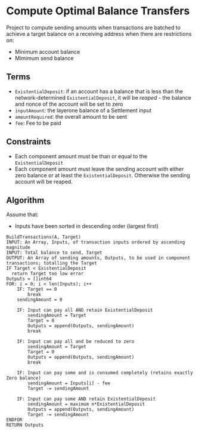 Compute Optimal Balance Transfers
=================================

Project to compute sending amounts when transactions are batched to achieve a target balance on a receiving address when there are restrictions on:

* Minimum account balance
* Mimimum send balance

Terms
-----
* `ExistentialDeposit`: if an account has a balance that is less than the network-determined `ExistentialDeposit`, it will be _reaped_ - the balance and nonce of the account will be set to zero
* `inputAmount`: the layerone balance of a Settlement input
* `amountRequired`: the overall amount to be sent
* `fee`: Fee to be paid 

Constraints
-----------
* Each component amount must be than or equal to the `ExistentialDeposit`
* Each component amount must leave the sending account with either zero balance or at least the `ExistentialDeposit`. Otherwise the sending account will be reaped.

Algorithm
---------

Assume that:
* Inputs have been sorted in descending order (largest first)

```
BuildTransactions(A, Target)
INPUT: An Array, Inputs, of transaction inputs ordered by ascending magnitude
INPUT: Total balance to send, Target
OUTPUT: An Array of sending amounts, Outputs, to be used in component transactions; totalling the Target
IF Target < ExistentialDeposit
  return Target too low error
Outputs = []int64
FOR: i = 0; i < len(Inputs); i++
	IF: Target == 0
		break
	sendingAmount = 0

	IF: Input can pay all AND retain ExistentialDeposit
		sendingAmount = Target
		Target = 0
		Outputs = append(Outputs, sendingAmount)
		break

	IF: Input can pay all and be reduced to zero
		sendingAmount = Target
		Target = 0
		Outputs = append(Outputs, sendingAmount)
		break

	IF: Input can pay some and is consumed completely (retains exactly Zero balance)
		sendingAmount = Inputs[i] - fee
		Target -= sendingAmount

	IF: Input can pay some AND retain ExistentialDeposit
		sendingAmount = maximum n*ExistentialDeposit
		Outputs = append(Outputs, sendingAmount)
		Target -= sendingAmount
ENDFOR
RETURN Outputs
```
